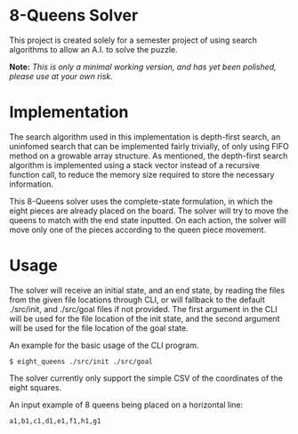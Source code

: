 # 8-Queens Solver
This project is created solely for a semester project of using search algorithms to allow an A.I. to solve the puzzle.

**Note:** _This is only a minimal working version, and has yet been polished, please use at your own risk._

# Implementation
The search algorithm used in this implementation is depth-first search, an uninfomed search that can be implemented fairly trivially, of only using FIFO method on a growable array structure. As mentioned, the depth-first search algorithm is implemented using a stack vector instead of a recursive function call, to reduce the memory size required to store the necessary information.

This 8-Queens solver uses the complete-state formulation, in which the eight pieces are already placed on the board. The solver will try to move the queens to match with the end state inputted. On each action, the solver will move only one of the pieces according to the queen piece movement.

# Usage
The solver will receive an initial state, and an end state, by reading the files from the given file locations through CLI, or will fallback to the default ./src/init, and ./src/goal files if not provided. The first argument in the CLI will be used for the file location of the init state, and the second argument will be used for the file location of the goal state.

An example for the basic usage of the CLI program.
```
$ eight_queens ./src/init ./src/goal
```

The solver currently only support the simple CSV of the coordinates of the eight squares.

An input example of 8 queens being placed on a horizontal line:
```
a1,b1,c1,d1,e1,f1,h1,g1
```